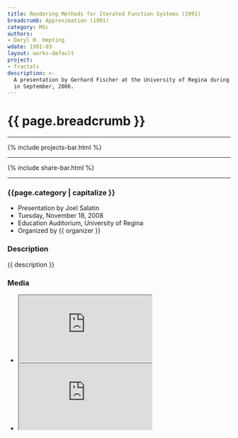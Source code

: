 ```yaml
---
title: Rendering Methods for Iterated Function Systems (1991)
breadcrumb: Approximation (1991)
category: MSc
authors: 
- Daryl H. Hepting
wdate: 1991-03
layout: works-default
project: 
- fractals
description: >-
  A presentation by Gerhard Fischer at the University of Regina during his visit
  in September, 2006.
---
```

# {{ page.breadcrumb }}

* * *

<!-- Projects -->
{% include projects-bar.html %}

* * *

<!-- Social Share Buttons -->
{% include share-bar.html %}

* * * 

### {{page.category | capitalize }}
- Presentation by Joel Salatin
- Tuesday, November 18, 2008
- Education Auditorium, University of Regina
- Organized by {{ organizer }}
				
			
### Description

{{ description }}

### Media

- <div class="embed-responsive embed-responsive-16by9">
  <iframe class="embed-responsive-item" 
  	src="https://www.youtube.com/embed/RQTH-jQ-gkg">
  </iframe>
  </div>
- <div class="embed-responsive embed-responsive-16by9">
  <iframe class="embed-responsive-item" 
	src="https://www.youtube.com/embed/l2FHc0tjMuk">
  </iframe>
  </div>
